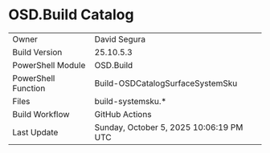 ﻿# OSD.Build Catalog

| | |
|-|-|
| Owner | David Segura |
| Build Version | 25.10.5.3 |
| PowerShell Module | OSD.Build |
| PowerShell Function | Build-OSDCatalogSurfaceSystemSku |
| Files | build-systemsku.* |
| Build Workflow | GitHub Actions |
| Last Update | Sunday, October 5, 2025 10:06:19 PM UTC |
